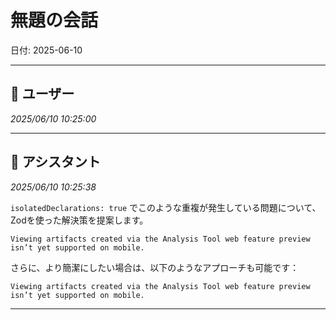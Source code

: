 # 無題の会話

日付: 2025-06-10

---

## 👤 ユーザー
*2025/06/10 10:25:00*



---

## 🤖 アシスタント
*2025/06/10 10:25:38*

`isolatedDeclarations: true` でこのような重複が発生している問題について、Zodを使った解決策を提案します。
```
Viewing artifacts created via the Analysis Tool web feature preview isn’t yet supported on mobile.
```

さらに、より簡潔にしたい場合は、以下のようなアプローチも可能です：
```
Viewing artifacts created via the Analysis Tool web feature preview isn’t yet supported on mobile.
```

---
